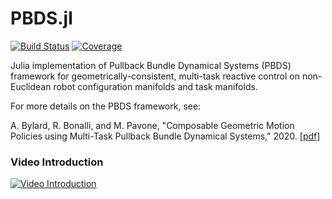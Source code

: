 # PBDS.jl

[![Build Status](https://travis-ci.com/StanfordASL/PBDS.jl.svg?branch=master)](https://travis-ci.com/StanfordASL/PBDS.jl)
[![Coverage](https://codecov.io/gh/StanfordASL/PBDS.jl/branch/master/graph/badge.svg)](https://codecov.io/gh/StanfordASL/PBDS.jl)

Julia implementation of Pullback Bundle Dynamical Systems (PBDS) framework for geometrically-consistent, multi-task reactive control on non-Euclidean robot configuration manifolds and task manifolds.

For more details on the PBDS framework, see:

A. Bylard, R. Bonalli, and M. Pavone, "Composable Geometric Motion Policies using Multi-Task Pullback Bundle Dynamical Systems," 2020. [[pdf]](http://asl.stanford.edu/wp-content/papercite-data/pdf/Bylard.Bonalli.Pavone.ICRA2021.pdf)

### Video Introduction
[![Video Introduction](https://user-images.githubusercontent.com/19652890/101411579-11370380-3896-11eb-887a-0ecec2bd9c65.png)](https://youtu.be/-NzsbF5hQ44)
